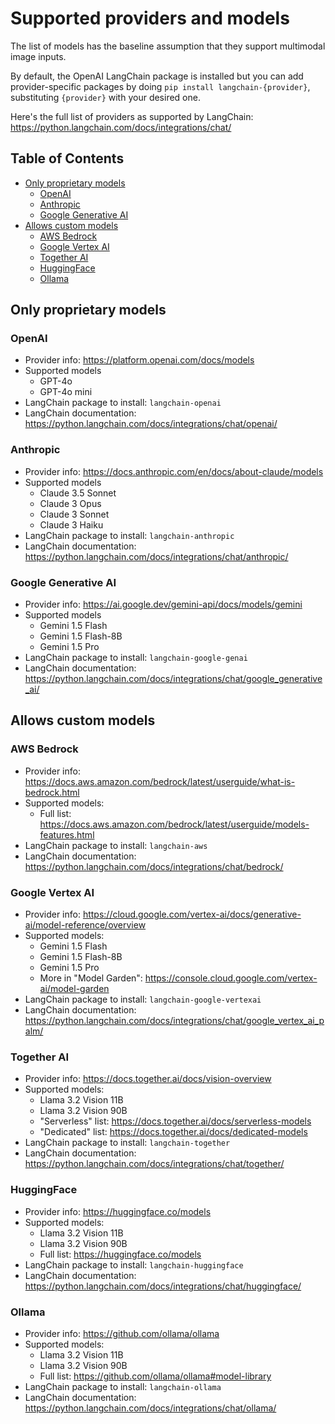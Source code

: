 # Supported providers and models
The list of models has the baseline assumption that they support multimodal image inputs.

By default, the OpenAI LangChain package is installed but you can add provider-specific packages by doing `pip install langchain-{provider}`, substituting  `{provider}` with your desired one.

Here's the full list of providers as supported by LangChain: https://python.langchain.com/docs/integrations/chat/


## Table of Contents
* [Only proprietary models](#only-proprietary-models)
  * [OpenAI](#openai)
  * [Anthropic](#anthropic)
  * [Google Generative AI](#google-generative-ai)
* [Allows custom models](#allows-custom-models)
  * [AWS Bedrock](#aws-bedrock)
  * [Google Vertex AI](#google-vertex-ai)
  * [Together AI](#together-ai)
  * [HuggingFace](#huggingface)
  * [Ollama](#ollama)


## Only proprietary models
### OpenAI
* Provider info: https://platform.openai.com/docs/models
* Supported models
  * GPT-4o
  * GPT-4o mini
* LangChain package to install: `langchain-openai`
* LangChain documentation: https://python.langchain.com/docs/integrations/chat/openai/


### Anthropic
* Provider info: https://docs.anthropic.com/en/docs/about-claude/models
* Supported models
  * Claude 3.5 Sonnet
  * Claude 3 Opus
  * Claude 3 Sonnet
  * Claude 3 Haiku
* LangChain package to install: `langchain-anthropic`
* LangChain documentation: https://python.langchain.com/docs/integrations/chat/anthropic/


### Google Generative AI
* Provider info: https://ai.google.dev/gemini-api/docs/models/gemini
* Supported models
  * Gemini 1.5 Flash
  * Gemini 1.5 Flash-8B
  * Gemini 1.5 Pro
* LangChain package to install: `langchain-google-genai`
* LangChain documentation: https://python.langchain.com/docs/integrations/chat/google_generative_ai/


## Allows custom models
### AWS Bedrock
* Provider info: https://docs.aws.amazon.com/bedrock/latest/userguide/what-is-bedrock.html
* Supported models:
  * Full list: https://docs.aws.amazon.com/bedrock/latest/userguide/models-features.html
* LangChain package to install: `langchain-aws`
* LangChain documentation: https://python.langchain.com/docs/integrations/chat/bedrock/


### Google Vertex AI
* Provider info: https://cloud.google.com/vertex-ai/docs/generative-ai/model-reference/overview
* Supported models:
  * Gemini 1.5 Flash
  * Gemini 1.5 Flash-8B
  * Gemini 1.5 Pro
  * More in "Model Garden": https://console.cloud.google.com/vertex-ai/model-garden
* LangChain package to install: `langchain-google-vertexai`
* LangChain documentation: https://python.langchain.com/docs/integrations/chat/google_vertex_ai_palm/


### Together AI
* Provider info: https://docs.together.ai/docs/vision-overview
* Supported models:
  * Llama 3.2 Vision 11B
  * Llama 3.2 Vision 90B
  * "Serverless" list: https://docs.together.ai/docs/serverless-models
  * "Dedicated" list: https://docs.together.ai/docs/dedicated-models
* LangChain package to install: `langchain-together`
* LangChain documentation: https://python.langchain.com/docs/integrations/chat/together/


### HuggingFace
* Provider info: https://huggingface.co/models
* Supported models:
  * Llama 3.2 Vision 11B
  * Llama 3.2 Vision 90B
  * Full list: https://huggingface.co/models
* LangChain package to install: `langchain-huggingface`
* LangChain documentation: https://python.langchain.com/docs/integrations/chat/huggingface/


### Ollama
* Provider info: https://github.com/ollama/ollama
* Supported models:
  * Llama 3.2 Vision 11B
  * Llama 3.2 Vision 90B
  * Full list: https://github.com/ollama/ollama#model-library
* LangChain package to install: `langchain-ollama`
* LangChain documentation: https://python.langchain.com/docs/integrations/chat/ollama/
